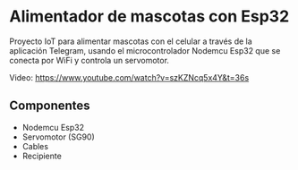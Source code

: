 # Alimentador de mascotas con Esp32

Proyecto IoT para alimentar mascotas con el celular a través de la aplicación Telegram, usando el microcontrolador Nodemcu Esp32 que se conecta por WiFi y controla un servomotor.

Video: https://www.youtube.com/watch?v=szKZNcq5x4Y&t=36s

## Componentes

- Nodemcu Esp32
- Servomotor (SG90)
- Cables
- Recipiente
